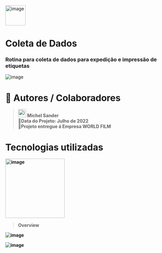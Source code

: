 <img width="63" alt="image" src="https://github.com/michelsander/ListaMunicipiosSmartView/assets/104599995/bc8494cd-ce9d-43cf-b302-8d916fc13900">

# Coleta de Dados
   ### Rotina para coleta de dados para expedição e impressão de etiquetas

![image](https://github.com/michelsander/Worldfilm/assets/104599995/afdf5485-811e-4bdb-9872-68577fed11af)

# 🥷 Autores / Colaboradores

   > <img width="25" alt="image" src="https://github.com/michelsander/ListaMunicipiosSmartView/assets/104599995/580142a7-666c-4ea7-b56f-f8dcd68f161c"><strong> Michel Sander<strong/><br>
   > 📆Data do Projeto: Julho de 2022<BR>
   > 🏦Projeto entregue á Empresa WORLD FILM<br>
   
# Tecnologias utilizadas
<img width="185" alt="image" src="https://github.com/michelsander/ListaMunicipiosSmartView/assets/104599995/b7295cdc-2d45-40ee-bb43-ea05e2d9d705"><br>

> Overview

![image](https://github.com/michelsander/Worldfilm/assets/104599995/c3dcbaa9-8196-4750-8efb-963b11844fd9)

![image](https://github.com/michelsander/Worldfilm/assets/104599995/74517225-85fd-4c92-ae0d-b735af5ae091)

  



